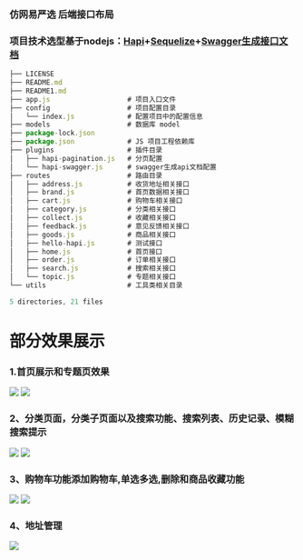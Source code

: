 ### 仿网易严选 后端接口布局
### 项目技术选型基于nodejs：[Hapi](https://hapijs.com/api)+[Sequelize](https://sequelize.readthedocs.io/en/v3/)+[Swagger生成接口文档](https://swagger.io/)

```js
├── LICENSE
├── README.md
├── README1.md
├── app.js                   # 项目入口文件
├── config                   # 项目配置目录 
│   └── index.js             # 配置项目中的配置信息
├── models                   # 数据库 model
├── package-lock.json
├── package.json             # JS 项目工程依赖库
├── plugins                  # 插件目录
│   ├── hapi-pagination.js   # 分页配置
│   └── hapi-swagger.js      # swagger生成api文档配置
├── routes                   # 路由目录
│   ├── address.js           # 收货地址相关接口
│   ├── brand.js             # 首页数据相关接口
│   ├── cart.js              # 购物车相关接口
│   ├── category.js          # 分类相关接口
│   ├── collect.js           # 收藏相关接口
│   ├── feedback.js          # 意见反馈相关接口
│   ├── goods.js             # 商品相关接口
│   ├── hello-hapi.js        # 测试接口
│   ├── home.js              # 首页接口
│   ├── order.js             # 订单相关接口
│   ├── search.js            # 搜索相关接口
│   └── topic.js             # 专题相关接口
└── utils                    # 工具类相关目录

5 directories, 21 files
```

# 部分效果展示

### 1.首页展示和专题页效果

![](https://user-gold-cdn.xitu.io/2018/8/27/165793588dd8808f?w=323&h=571&f=gif&s=3649872)
![](https://user-gold-cdn.xitu.io/2018/8/25/165717735a9e3c60?w=327&h=573&f=gif&s=3983502)

### 2、分类页面，分类子页面以及搜索功能、搜索列表、历史记录、模糊搜索提示

![](https://user-gold-cdn.xitu.io/2018/8/25/1657185090f5d3cd?w=327&h=573&f=gif&s=884918)
![](https://user-gold-cdn.xitu.io/2018/8/25/1657188bf2746d85?w=327&h=573&f=gif&s=585295)

### 3、购物车功能添加购物车,单选多选,删除和商品收藏功能

![](https://user-gold-cdn.xitu.io/2018/8/25/165719656d9bdb5b?w=327&h=573&f=gif&s=1979300)
![](https://user-gold-cdn.xitu.io/2018/8/25/165719e76bd00f05?w=327&h=573&f=gif&s=1770550)

### 4、地址管理

![](https://user-gold-cdn.xitu.io/2018/8/25/165719e2d9b28ee1?w=327&h=573&f=gif&s=611343)
